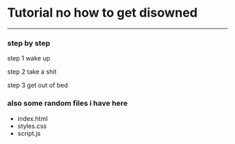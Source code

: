 # Tutorial no how to get disowned
---
### step by step
step 1 
    wake up

step 2 
    take a shit

step 3 
    get out of bed
### also some random files i have here
* index.html
* styles.css
* script.js